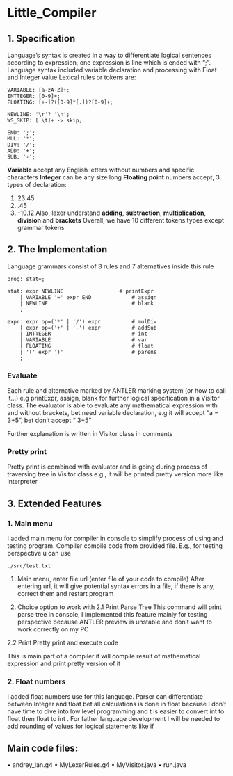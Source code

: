 # Little_Compiler
## 1. Specification

Language’s syntax is created in a way to differentiate logical sentences according to expression, one expression is line which is ended with “;”. Language syntax included variable declaration and processing with Float and Integer value
Lexical rules or tokens are:
```
VARIABLE: [a-zA-Z]+;
INTTEGER: [0-9]+;
FLOATING: [+-]?([0-9]*[.])?[0-9]+;

NEWLINE: '\r'? '\n';
WS_SKIP: [ \t]+ -> skip;

END: ';';
MUL: '*';
DIV: '/';
ADD: '+';
SUB: '-';
```
**Variable** accept any English letters without numbers and specific characters
**Integer** can be any size long
**Floating point** numbers accept, 3 types of declaration:
1)	23.45
2)	.45
3)	-10.12
Also, laxer understand **adding**, **subtraction**, **multiplication**, **division** and **brackets** 
Overall, we have 10 different tokens types except grammar tokens

## 2.	The Implementation
Language grammars consist of 3 rules and 7 alternatives inside this rule

```
prog: stat+;

stat: expr NEWLINE                  # printExpr
    | VARIABLE '=' expr END             # assign
    | NEWLINE                           # blank
    ;

expr: expr op=('*' | '/') expr          # mulDiv
    | expr op=('+' | '-') expr          # addSub
    | INTTEGER                          # int
    | VARIABLE                          # var
    | FLOATING                          # float
    | '(' expr ')'                      # parens
    ;
```

### Evaluate

Each rule and alternative marked by ANTLER marking system (or how to call it…) e.g printExpr, assign, blank for further logical specification in a Visitor class. 
The evaluator is able to evaluate any mathematical expression with and without brackets, bet need variable declaration, e.g it will accept “a = 3+5”, bet don’t accept “
3+5”

Further explanation is written in Visitor class in comments 

### Pretty print

Pretty print is combined with evaluator and is going during process of traversing tree in Visitor class e.g., it will be printed pretty version more like interpreter 

## 3.	Extended Features

### 1.	Main menu
I added main menu for compiler in console to simplify process of using and testing program. 
Compiler compile code from provided file. E.g., for testing perspective u can use

```
./src/test.txt
```
1.	Main menu, enter file url (enter file of your code to compile)
After entering url, it will give potential syntax errors in a file, if there is any, correct them and restart program 

2.	Choice option to work with
2.1	Print Parse Tree 
This command will print parse tree in console, I implemented this feature mainly for testing perspective because ANTLER preview is unstable and don’t want to work correctly on my PC

2.2	Print Pretty print and execute code

This is main part of a compiler it will compile result of mathematical expression and print pretty version of it

### 2.	Float numbers

I added float numbers use for this language. Parser can differentiate between Integer and float bet all calculations is done in float because I don’t have time to dive into low level programming and t is easier to convert int to float then float to int  . For father language development I will be needed to add rounding of values for logical statements like if 

## Main code files: 

•	andrey_lan.g4
•	MyLexerRules.g4
•	MyVisitor.java
•	run.java
